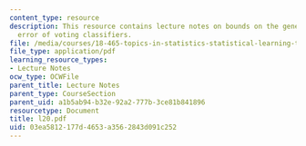 ```yaml
---
content_type: resource
description: This resource contains lecture notes on bounds on the generalization
  error of voting classifiers.
file: /media/courses/18-465-topics-in-statistics-statistical-learning-theory-spring-2007/03ea5812177d4653a3562843d091c252_l20.pdf
file_type: application/pdf
learning_resource_types:
- Lecture Notes
ocw_type: OCWFile
parent_title: Lecture Notes
parent_type: CourseSection
parent_uid: a1b5ab94-b32e-92a2-777b-3ce81b841896
resourcetype: Document
title: l20.pdf
uid: 03ea5812-177d-4653-a356-2843d091c252
---
```

